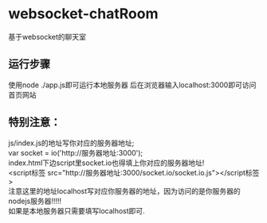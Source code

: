 # websocket-chatRoom
基于websocket的聊天室

## 运行步骤
使用node ./app.js即可运行本地服务器
后在浏览器输入localhost:3000即可访问首页网站

## 特别注意：
js/index.js的地址写你对应的服务器地址;<br>
var socket = io('http://服务器地址:3000');<br>
index.html下边script里socket.io也得填上你对应的服务器地址!<br>
<script标签 src="http://服务器地址:3000/socket.io/socket.io.js"></script标签><br>
注意这里的地址localhost写对应你服务器的地址，因为访问的是你服务器的nodejs服务器!!!!!<br>
如果是本地服务器只需要填写localhost即可.
